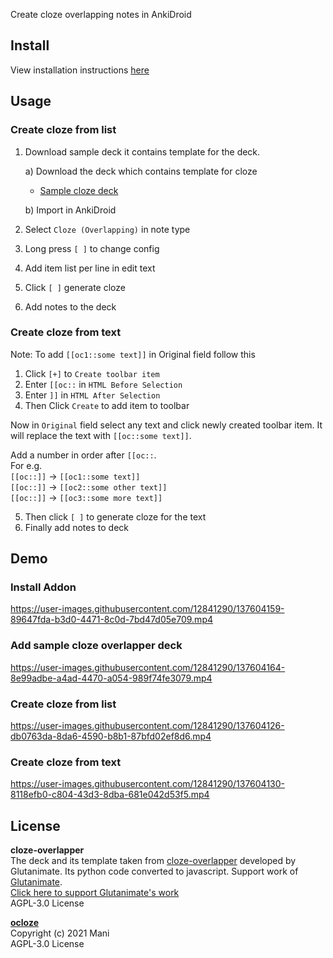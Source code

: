Create cloze overlapping notes in AnkiDroid

## Install
View installation instructions [here](https://github.com/krmanik/ankidroid-js-addon#how-to-install-addons)

## Usage
### Create cloze from list
1. Download sample deck it contains template for the deck.

    a) Download the deck which contains template for cloze
    - [Sample cloze deck](https://github.com/krmanik/ankidroid-js-addon/raw/main/Sample%20deck/Sample%20Cloze%20Deck.apkg)

    b) Import in AnkiDroid

2. Select `Cloze (Overlapping)` in note type
3. Long press `[ ]` to change config
4. Add item list per line in edit text
5. Click `[ ]` generate cloze
6. Add notes to the deck

### Create cloze from text
Note: To add `[[oc1::some text]]` in Original field follow this
1. Click `[+]` to `Create toolbar item`
2. Enter `[[oc::` in `HTML Before Selection`
3. Enter `]]` in `HTML After Selection`
4. Then Click `Create` to add item to toolbar

Now in `Original` field select any text and click newly created toolbar item. It will replace the text with `[[oc::some text]]`. 

Add a number in order after `[[oc::`. <br>
For e.g. <br>
`[[oc::]]` -> `[[oc1::some text]]`<br>
`[[oc::]]` -> `[[oc2::some other text]]`<br>
`[[oc::]]` -> `[[oc3::some more text]]`<br>
 
 5. Then click `[ ]` to generate cloze for the text
 6. Finally add notes to deck

## Demo
### Install Addon
https://user-images.githubusercontent.com/12841290/137604159-89647fda-b3d0-4471-8c0d-7bd47d05e709.mp4

### Add sample cloze overlapper deck
https://user-images.githubusercontent.com/12841290/137604164-8e99adbe-a4ad-4470-a054-989f74fe3079.mp4

### Create cloze from list
https://user-images.githubusercontent.com/12841290/137604126-db0763da-8da6-4590-b8b1-87bfd02ef8d6.mp4

### Create cloze from text
https://user-images.githubusercontent.com/12841290/137604130-8118efb0-c804-43d3-8dba-681e042d53f5.mp4

## License
**cloze-overlapper**<br>
The deck and its template taken from [cloze-overlapper](https://github.com/glutanimate/cloze-overlapper) developed by Glutanimate. Its python code converted to javascript. Support work of [Glutanimate](https://www.patreon.com/glutanimate).<br>
[Click here to support Glutanimate's work](https://glutanimate.com/support-my-work/)<br>
AGPL-3.0 License

**[ocloze](https://github.com/krmanik/ocloze)**<br>
Copyright (c) 2021 Mani <br>
AGPL-3.0 License